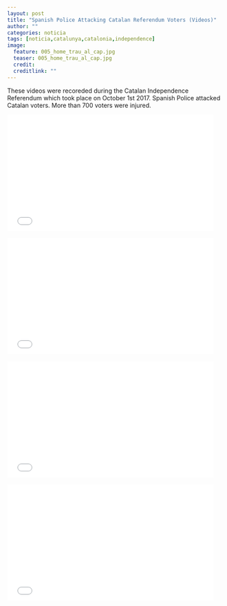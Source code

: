 ```yaml
---
layout: post
title: "Spanish Police Attacking Catalan Referendum Voters (Videos)"
author: ""
categories: noticia
tags: [noticia,catalunya,catalonia,independence]
image:
  feature: 005_home_trau_al_cap.jpg  
  teaser: 005_home_trau_al_cap.jpg
  credit:  
  creditlink: ""
---
```


These videos were recoreded during the Catalan Independence Referendum which
took place on October 1st 2017.
Spanish Police attacked Catalan voters. More than 700 voters were injured.



<div class="videoWrapper">
<iframe frameborder="0" width="480" height="270"
src="//www.dailymotion.com/embed/video/x64otov"
allowfullscreen></iframe>
</div>


<br>

<div class="videoWrapper">
<iframe frameborder="0" width="480" height="270"
src="//www.dailymotion.com/embed/video/x64otox"
allowfullscreen></iframe>
</div>

<br>

<div class="videoWrapper">
<iframe frameborder="0" width="480" height="270"
src="//www.dailymotion.com/embed/video/x64otoy"
allowfullscreen></iframe>
</div>

<br>

<div class="videoWrapper">
<iframe frameborder="0" width="480" height="270"
src="//www.dailymotion.com/embed/video/x64otoz"
allowfullscreen></iframe>
</div>




